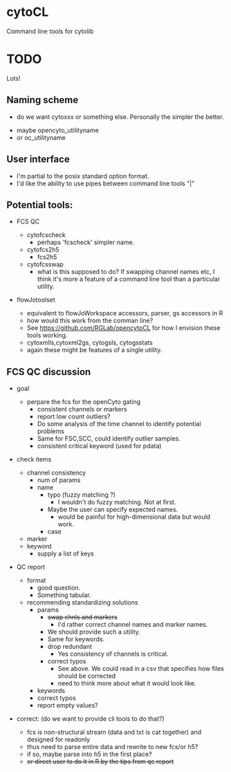 # cytoCL
Command line tools for cytolib

# TODO
Lots!

## Naming scheme
- do we want cytoxxx or something else. Personally the simpler the better.
* maybe opencyto_utilityname
* or oc_utilityname
## User interface
- I'm partial to the posix standard option format.
- I'd like the ability to use pipes between command line tools "|"

## Potential tools:
* FCS QC
  * cytofcscheck
      - perhaps 'fcscheck' simpler name.
  * cytofcs2h5
      - fcs2h5
  * cytofcsswap
      - what is this supposed to do? If swapping channel names etc, I think it's more a feature of a command line tool than
      a particular utility.
      
* flowJotoolset 
  * equivalent to flowJoWorkspace accessors, parser, gs accessors in R
   - how would this work from the comman line? 
   - See https://github.com/RGLab/opencytoCL for how I envision these tools working.
  * cytoxmlls,cytoxml2gs, cytogsls, cytogsstats
   - again these might be features of a single utility.

## FCS QC discussion
* goal
	* perpare the fcs for the openCyto gating
		* consistent channels or markers
		* report low count outliers?
		* Do some analysis of the time channel to identify potential problems
		* Same for FSC,SCC, could identify outlier samples.
		* consistent critical keyword (used for pdata)
* check items
  * channel consistency
    * num of params
    * name			
	    * typo (fuzzy matching ?)
	       - I wouldn't do fuzzy matching. Not at first.	      
	    * Maybe the user can specify expected names.
	       - would be painful for high-dimensional data but would work.
	    * case
  * marker
  * keyword
  	* supply a list of keys
  
*	QC report
	  * format
	      - good question.
	      - Something tabular.
    * recommending standardizing solutions
    	* params
	      * ~~swap chnls and markers~~
	          - I'd rather correct channel names and marker names. 
		  - We should provide such a utility.
		  - Same for keywords.
	      * drop redundant
	          - Yes consistency of channels is critical.
	      * correct typos
	          - See above.  We could read in a csv that specifies how files should be corrected
		      - need to think more about what it would look like.
      	* keywords
		* correct typos
		* report empty values?
      
* correct: (do we want to provide cli tools to do that?)
  * fcs is non-structural stream (data and txt is cat together) and designed for readonly
  * thus need to parse entire data and rewrite to new fcs/or h5? 
  * if so, maybe parse into h5 in the first place?
  * ~~or direct user to do it in R by the tips from qc report~~
  
                          
